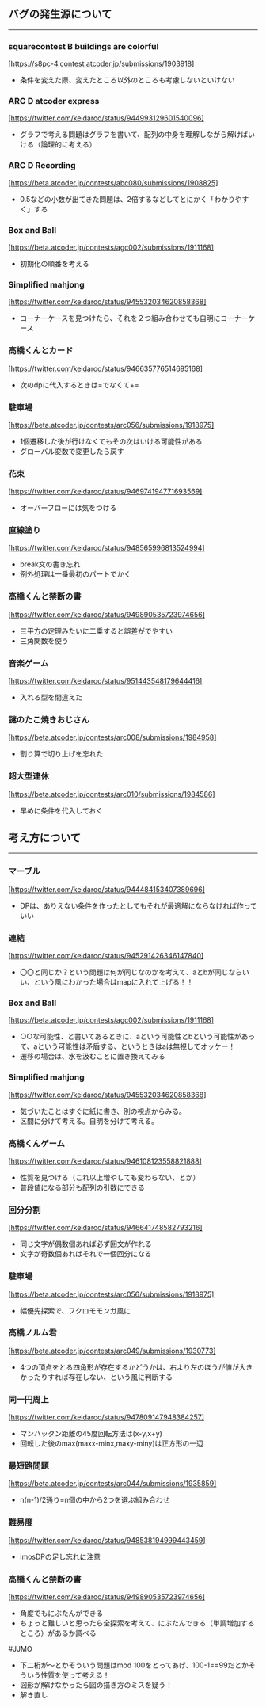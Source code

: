 ## バグの発生源について
------
### squarecontest B buildings are colorful
[https://s8pc-4.contest.atcoder.jp/submissions/1903918]
- 条件を変えた際、変えたところ以外のところも考慮しないといけない

### ARC D atcoder express
[https://twitter.com/keidaroo/status/944993129601540096]
- グラフで考える問題はグラフを書いて、配列の中身を理解しながら解けばいける（論理的に考える）

### ARC D Recording
[https://beta.atcoder.jp/contests/abc080/submissions/1908825]
- 0.5などの小数が出てきた問題は、2倍するなどしてとにかく「わかりやすく」する

### Box and Ball
[https://beta.atcoder.jp/contests/agc002/submissions/1911168]
- 初期化の順番を考える

### Simplified mahjong
[https://twitter.com/keidaroo/status/945532034620858368]
- コーナーケースを見つけたら、それを２つ組み合わせても自明にコーナーケース

### 高橋くんとカード
[https://twitter.com/keidaroo/status/946635776514695168]
- 次のdpに代入するときは=でなくて+=

### 駐車場
[https://beta.atcoder.jp/contests/arc056/submissions/1918975]
- 1個遷移した後が行けなくてもその次はいける可能性がある
- グローバル変数で変更したら戻す

### 花束
[https://twitter.com/keidaroo/status/946974194771693569]
- オーバーフローには気をつける

### 直線塗り
[https://twitter.com/keidaroo/status/948565996813524994]
- break文の書き忘れ
- 例外処理は一番最初のパートでかく

### 高橋くんと禁断の書
[https://twitter.com/keidaroo/status/949890535723974656]
- 三平方の定理みたいに二乗すると誤差がでやすい
- 三角関数を使う

### 音楽ゲーム
[https://twitter.com/keidaroo/status/951443548179644416]
- 入れる型を間違えた

### 謎のたこ焼きおじさん
[https://beta.atcoder.jp/contests/arc008/submissions/1984958]
- 割り算で切り上げを忘れた

### 超大型連休
[https://beta.atcoder.jp/contests/arc010/submissions/1984586]
- 早めに条件を代入しておく

## 考え方について
---
### マーブル
[https://twitter.com/keidaroo/status/944484153407389696]
- DPは、ありえない条件を作ったとしてもそれが最適解にならなければ作っていい

### 連結
[https://twitter.com/keidaroo/status/945291426346147840]
- 〇〇と同じか？という問題は何が同じなのかを考えて、aとbが同じならいい、という風にわかった場合はmapに入れて上げる！！

### Box and Ball
[https://beta.atcoder.jp/contests/agc002/submissions/1911168]
- ○○な可能性、と書いてあるときに、aという可能性とbという可能性があって、aという可能性は矛盾する、というときはaは無視してオッケー！
- 遷移の場合は、水を汲むことに置き換えてみる

### Simplified mahjong
[https://twitter.com/keidaroo/status/945532034620858368]
- 気づいたことはすぐに紙に書き、別の視点からみる。
- 区間に分けて考える。自明を分けて考える。

### 高橋くんゲーム
[https://twitter.com/keidaroo/status/946108123558821888]
- 性質を見つける（これ以上増やしても変わらない、とか）
- 普段値になる部分も配列の引数にできる

### 回分分割
[https://twitter.com/keidaroo/status/946641748582793216]
- 同じ文字が偶数個あれば必ず回文が作れる
- 文字が奇数個あればそれで一個回分になる

### 駐車場
[https://beta.atcoder.jp/contests/arc056/submissions/1918975]
- 幅優先探索で、フクロモモンガ風に

### 高橋ノルム君
[https://beta.atcoder.jp/contests/arc049/submissions/1930773]
- 4つの頂点をとる四角形が存在するかどうかは、右より左のほうが値が大きかったりすれば存在しない、という風に判断する

### 同一円周上
[https://twitter.com/keidaroo/status/947809147948384257]
- マンハッタン距離の45度回転方法は(x-y,x+y)
- 回転した後のmax(maxx-minx,maxy-miny)は正方形の一辺

### 最短路問題
[https://beta.atcoder.jp/contests/arc044/submissions/1935859]
- n(n-1)/2通り=n個の中から2つを選ぶ組み合わせ

### 難易度
[https://twitter.com/keidaroo/status/948538194999443459]
- imosDPの足し忘れに注意

### 高橋くんと禁断の書
[https://twitter.com/keidaroo/status/949890535723974656]
- 角度でもにぶたんができる
- ちょっと難しいと思ったら全探索を考えて、にぶたんできる（単調増加するところ）があるか調べる

#JJMO
- 下二桁が〜とかそういう問題はmod 100をとってあげ、100-1==99だとかそういう性質を使って考える！
- 図形が解けなかったら図の描き方のミスを疑う！
- 解き直し
